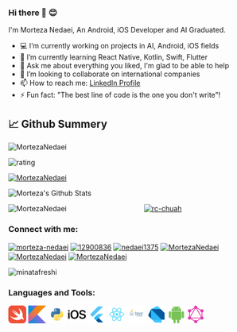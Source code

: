 ### Hi there 👋 😊

I'm Morteza Nedaei, An Android, iOS Developer and AI Graduated.

- 💻 I’m currently working on projects in AI, Android, iOS fields
- 🌱 I’m currently learning React Native, Kotlin, Swift, Flutter 
- 💬 Ask me about everything you liked, I'm glad to be able to help
- 👯 I’m looking to collaborate on international companies
- 📫 How to reach me: [LinkedIn Profile](https://www.linkedin.com/in/morteza-nedaei)
- ⚡ Fun fact: "The best line of code is the one you don't write"!


## 📈 Github Summery
<p align="left"> <img src="https://komarev.com/ghpvc/?username=MortezaNedaei&label=Profile%20views&style=flat" alt="MortezaNedaei" /> </p>

![rating](https://img.shields.io/badge/rating-★★★★☆-brightgreen)

<p align="left"> <a href="https://github.com/ryo-ma/github-profile-trophy"><img src="https://github-profile-trophy.vercel.app/?username=MortezaNedaei" alt="MortezaNedaei" /></a> </p>

<img alt="Morteza's Github Stats" src="https://github-readme-stats.vercel.app/api?username=MortezaNedaei&show_icons=true&include_all_commits=true&hide_border=true&theme=chartreuse-dark" />
<p><img align="left" src="https://github-readme-streak-stats.herokuapp.com/?user=MortezaNedaei&theme=chartreuse-dark" alt="MortezaNedaei" /></p>
</p>

<p align="center">
  <a href="https://github.com/MortezaNedaei"><img title="rc-chuah" src="https://github-readme-stats.vercel.app/api/top-langs/?username=MortezaNedaei&layout=compact&theme=chartreuse-dark"></a>
</p>



<h3 align="left">Connect with me:</h3>
<p align="left">


<a href="https://linkedin.com/in/morteza-nedaei" target="blank"><img align="center" src="https://img.shields.io/badge/LinkedIn-0077B5?style=for-the-badge&logo=linkedin&logoColor=white" alt="morteza-nedaei" height="40" width="120" /></a>
<a href="https://stackoverflow.com/users/12900836/morteza-nedaei?tab=profile" target="blank"><img align="center" src="https://img.shields.io/badge/Stack_Overflow-FE7A16?style=for-the-badge&logo=stack-overflow&logoColor=white" alt="12900836" height="40" width="120" /></a>
<a href="https://medium.com/@nedaei1375" target="blank"><img align="center" src="https://img.shields.io/badge/Medium-12100E?style=for-the-badge&logo=medium&logoColor=white" alt="nedaei1375" height="40" width="120" /></a>
<a href="https://twitter.com/MortezaNedaei" target="blank"><img align="center" src="https://img.shields.io/badge/Twitter-1DA1F2?style=for-the-badge&logo=twitter&logoColor=white" alt="MortezaNedaei" height="40" width="120" /></a>
<a href="https://telegram.me/MortezaNedaei" target="blank"><img align="center" src="https://img.shields.io/badge/Telegram-2CA5E0?style=for-the-badge&logo=telegram&logoColor=white" alt="MortezaNedaei" height="40" width="120" /></a>
<a href="mailto:nedaei1375@gmail.com" target="blank"><img align="center" src="https://img.shields.io/badge/Gmail-D14836?style=for-the-badge&logo=gmail&logoColor=white" alt="MortezaNedaei" height="40" width="120" /></a>
</p>

<p align="left"> <img src="https://komarev.com/ghpvc/?username=MortezaNedaei&label=Profile%20views&style=flat" alt="minatafreshi" /> </p>

<h3 align="left">Languages and Tools:</h3>
<p align="left">

<code><img height="36" src="https://raw.githubusercontent.com/github/explore/80688e429a7d4ef2fca1e82350fe8e3517d3494d/topics/swift/swift.png"></code>
<code><img height="36" src="https://raw.githubusercontent.com/github/explore/80688e429a7d4ef2fca1e82350fe8e3517d3494d/topics/kotlin/kotlin.png"></code>
<code><img height="36" src="https://raw.githubusercontent.com/github/explore/80688e429a7d4ef2fca1e82350fe8e3517d3494d/topics/python/python.png"></code>
<code><img height="36" src="https://raw.githubusercontent.com/github/explore/80688e429a7d4ef2fca1e82350fe8e3517d3494d/topics/ios/ios.png"></code>
<code><img height="36" src="https://raw.githubusercontent.com/github/explore/80688e429a7d4ef2fca1e82350fe8e3517d3494d/topics/flutter/flutter.png"></code>
<code><img height="36" src="https://raw.githubusercontent.com/github/explore/80688e429a7d4ef2fca1e82350fe8e3517d3494d/topics/react-native/react-native.png"></code>
<code><img height="36" src="https://raw.githubusercontent.com/github/explore/80688e429a7d4ef2fca1e82350fe8e3517d3494d/topics/java/java.png"></code>
<code><img height="36" src="https://raw.githubusercontent.com/github/explore/80688e429a7d4ef2fca1e82350fe8e3517d3494d/topics/dart/dart.png"></code>
<code><img height="36" src="https://raw.githubusercontent.com/github/explore/80688e429a7d4ef2fca1e82350fe8e3517d3494d/topics/android/android.png"></code>
<code><img height="36" src="https://raw.githubusercontent.com/github/explore/80688e429a7d4ef2fca1e82350fe8e3517d3494d/topics/graphql/graphql.png"></code>

<!--
**MortezaNedaei/MortezaNedaei** is a ✨ _special_ ✨ repository because its `README.md` (this file) appears on your GitHub profile.

Here are some ideas to get you started:

- 🔭 I’m currently working on ...
- 🌱 I’m currently learning ...
- 👯 I’m looking to collaborate on ...
- 🤔 I’m looking for help with ...
- 💬 Ask me about ...
- 📫 How to reach me: ...
- 😄 Pronouns: ...
- ⚡ Fun fact: ...

icons: 
list of badges: https://github.com/alexandresanlim/Badges4-README.md-Profile
https://raw.githubusercontent.com/github/explore/80688e429a7d4ef2fca1e82350fe8e3517d3494d/topics/twitter/twitter.png
-->
